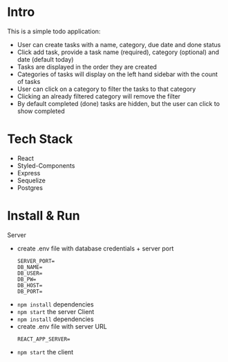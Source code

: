 # Intro
This is a simple todo application:
- User can create tasks with a name, category, due date and done status
- Click add task, provide a task name (required), category (optional) and date (default today)
- Tasks are displayed in the order they are created
- Categories of tasks will display on the left hand sidebar with the count of tasks
- User can click on a category to filter the tasks to that category
- Clicking an already filtered category will remove the filter
- By default completed (done) tasks are hidden, but the user can click to show completed

# Tech Stack
- React
- Styled-Components
- Express
- Sequelize
- Postgres

# Install & Run
Server
- create .env file with database credentials + server port
  ```
  SERVER_PORT=
  DB_NAME=
  DB_USER=
  DB_PW=
  DB_HOST=
  DB_PORT=
  ```
- `npm install` dependencies
- `npm start` the server
Client
- `npm install` dependencies
- create .env file with server URL
  ```
  REACT_APP_SERVER=
  ```
- `npm start` the client


